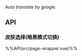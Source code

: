```yaml

```

*Auto translate by google.*


## API

### 皮肤选择(暗黑模式切换)
%%API(src/page-wrapper.vue)%%

